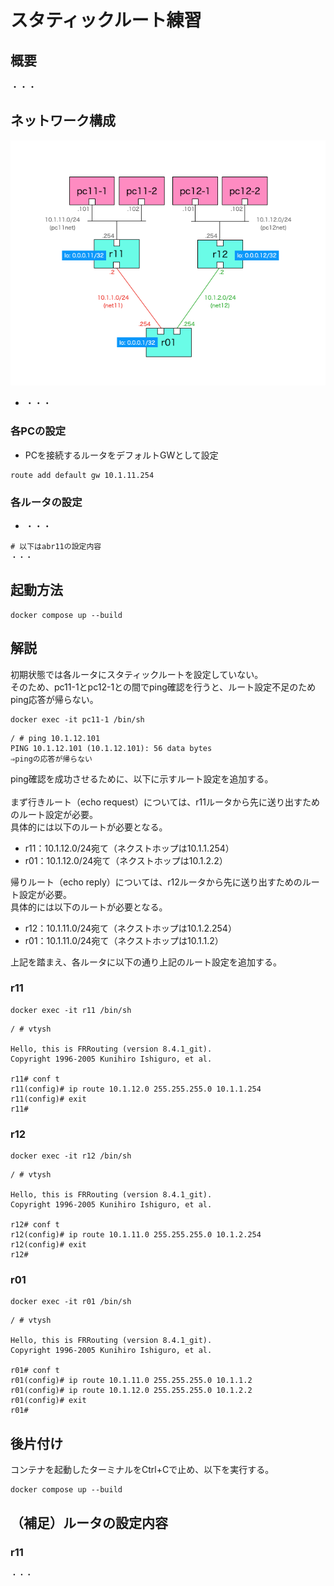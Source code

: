 # スタティックルート練習

## 概要
・・・

## ネットワーク構成
<img src="images/topology.png">

- ・・・

### 各PCの設定

- PCを接続するルータをデフォルトGWとして設定
```
route add default gw 10.1.11.254
```

### 各ルータの設定

- ・・・
```
# 以下はabr11の設定内容
・・・
```

## 起動方法
```Shell
docker compose up --build
```

## 解説

初期状態では各ルータにスタティックルートを設定していない。<br>
そのため、pc11-1とpc12-1との間でping確認を行うと、ルート設定不足のためping応答が帰らない。

```Shell
docker exec -it pc11-1 /bin/sh
```
```
/ # ping 10.1.12.101
PING 10.1.12.101 (10.1.12.101): 56 data bytes
⇒pingの応答が帰らない
```

ping確認を成功させるために、以下に示すルート設定を追加する。<br>
<br>
まず行きルート（echo request）については、r11ルータから先に送り出すためのルート設定が必要。<br>
具体的には以下のルートが必要となる。<br>
- r11：10.1.12.0/24宛て（ネクストホップは10.1.1.254）
- r01：10.1.12.0/24宛て（ネクストホップは10.1.2.2）

帰りルート（echo reply）については、r12ルータから先に送り出すためのルート設定が必要。<br>
具体的には以下のルートが必要となる。<br>
- r12：10.1.11.0/24宛て（ネクストホップは10.1.2.254）
- r01：10.1.11.0/24宛て（ネクストホップは10.1.1.2） 

上記を踏まえ、各ルータに以下の通り上記のルート設定を追加する。<br>

### r11
```Shell
docker exec -it r11 /bin/sh
```
```
/ # vtysh

Hello, this is FRRouting (version 8.4.1_git).
Copyright 1996-2005 Kunihiro Ishiguro, et al.

r11# conf t
r11(config)# ip route 10.1.12.0 255.255.255.0 10.1.1.254
r11(config)# exit
r11# 
```

### r12
```Shell
docker exec -it r12 /bin/sh
```
```
/ # vtysh

Hello, this is FRRouting (version 8.4.1_git).
Copyright 1996-2005 Kunihiro Ishiguro, et al.

r12# conf t
r12(config)# ip route 10.1.11.0 255.255.255.0 10.1.2.254
r12(config)# exit
r12#
```

### r01
```Shell
docker exec -it r01 /bin/sh
```
```
/ # vtysh

Hello, this is FRRouting (version 8.4.1_git).
Copyright 1996-2005 Kunihiro Ishiguro, et al.

r01# conf t
r01(config)# ip route 10.1.11.0 255.255.255.0 10.1.1.2
r01(config)# ip route 10.1.12.0 255.255.255.0 10.1.2.2
r01(config)# exit
r01# 
```





## 後片付け

コンテナを起動したターミナルをCtrl+Cで止め、以下を実行する。

```Shell
docker compose up --build
```

## （補足）ルータの設定内容

### r11
```
・・・
```
